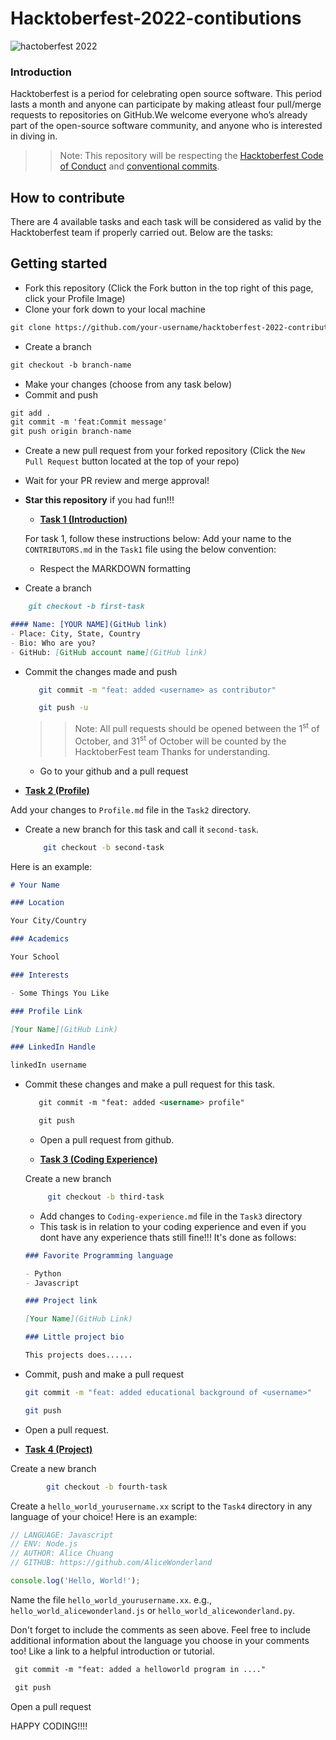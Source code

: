 # Hacktoberfest-2022-contibutions

![hactoberfest 2022](https://res.cloudinary.com/practicaldev/image/fetch/s--ds97LCK---/c_imagga_scale,f_auto,fl_progressive,h_420,q_auto,w_1000/https://dev-to-uploads.s3.amazonaws.com/uploads/articles/ymlmr15l83rrjq8natft.jpg)

### Introduction

Hacktoberfest is a period for celebrating open source software. This period lasts a month and anyone can participate by making atleast four pull/merge requests to repositories on GitHub.We welcome everyone who’s already part of the open-source software community, and anyone who is interested in diving in.

>> Note: This repository will be respecting the [Hacktoberfest Code of Conduct](https://hacktoberfest.digitalocean.com) and [conventional commits](https://www.freecodecamp.org/news/how-to-write-better-git-commit-messages/).


## How to contribute

There are 4 available tasks and each task will be considered as valid by the Hacktoberfest team if properly carried out. Below are the tasks:

 
 ## Getting started
* Fork this repository (Click the Fork button in the top right of this page, click your Profile Image)
* Clone your fork down to your local machine

```markdown
git clone https://github.com/your-username/hacktoberfest-2022-contributions
```

* Create a branch

```markdown
git checkout -b branch-name
```

* Make your changes (choose from any task below)
* Commit and push

```markdown
git add .
git commit -m 'feat:Commit message'
git push origin branch-name
```

* Create a new pull request from your forked repository (Click the `New Pull Request` button located at the top of your repo)
* Wait for your PR review and merge approval!
* __Star this repository__ if you had fun!!!

    
  

    - [**Task 1 (Introduction)**](./Task1/README.md)

    For task 1, follow these instructions below:
    Add your name to the `CONTRIBUTORS.md` in the `Task1` file using the below convention:
    - Respect the MARKDOWN formatting


* Create a branch

```markdown
    git checkout -b first-task
```

```markdown
#### Name: [YOUR NAME](GitHub link)
- Place: City, State, Country
- Bio: Who are you?
- GitHub: [GitHub account name](GitHub link)
```

 - Commit the changes made and push

     ```bash
        git commit -m "feat: added <username> as contributor"

        git push -u

    ```
    >> Note: All pull requests should be opened between the  1<sup>st</sup> of October, and  31<sup>st</sup> of October will be counted by the HacktoberFest team Thanks for understanding.
    - Go to your github and a pull request


- [**Task 2 (Profile)**](./Task2/README.md) 

Add your changes to `Profile.md` file in the `Task2` directory. 

 - Create a new branch for this task and call it `second-task`.
    ```bash
        git checkout -b second-task
    ```
Here is an example:

```markdown
# Your Name

### Location

Your City/Country

### Academics

Your School

### Interests

- Some Things You Like

### Profile Link

[Your Name](GitHub Link)

### LinkedIn Handle

linkedIn username
```

- Commit these changes and make a pull request for this task.
     ```markdown
        git commit -m "feat: added <username> profile"

        git push
    ```
    - Open a pull request from github.
  
  - [**Task 3 (Coding Experience)**](./Task3/README.md)

   Create a new branch
   ```bash
        git checkout -b third-task
    ```
    - Add changes to `Coding-experience.md` file in the `Task3` directory
    - This task is in relation to your coding experience and even if you dont have any experience thats still fine!!! It's done as follows:
    ```markdown
    ### Favorite Programming language

    - Python
    - Javascript

    ### Project link

    [Your Name](GitHub Link)

    ### Little project bio

    This projects does......
    ```
- Commit, push and make a pull request
    ```bash
    git commit -m "feat: added educational background of <username>"

    git push
    ```
 - Open a pull request.

- [**Task 4 (Project)**](./Task4/README.md)

 Create a new branch
```bash
        git checkout -b fourth-task
```
Create a `hello_world_yourusername.xx` script to the `Task4` directory in any language of your choice! Here is an example:

```Javascript
// LANGUAGE: Javascript
// ENV: Node.js
// AUTHOR: Alice Chuang
// GITHUB: https://github.com/AliceWonderland

console.log('Hello, World!');
```

Name the file `hello_world_yourusername.xx`. e.g., `hello_world_alicewonderland.js` or `hello_world_alicewonderland.py`.

Don't forget to include the comments as seen above. Feel free to include additional information about the language you choose in your comments too! Like a link to a helpful introduction or tutorial.
   ```markdown
    git commit -m "feat: added a helloworld program in ...."

    git push
  ```
  Open a pull request

HAPPY CODING!!!!
